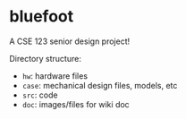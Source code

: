 # bluefoot
A CSE 123 senior design project!

Directory structure:
 - `hw`: hardware files
 - `case`: mechanical design files, models, etc
 - `src`: code
 - `doc`: images/files for wiki doc
